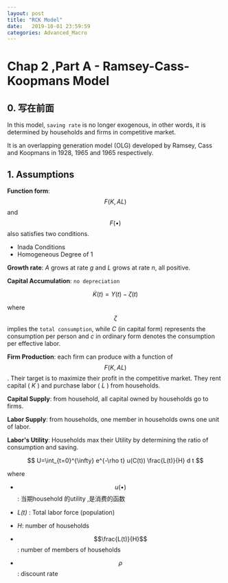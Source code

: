 ```yaml
---
layout: post
title: "RCK Model"
date:   2019-10-01 23:59:59
categories: Advanced_Macro
---
```


# Chap 2 ,Part A - Ramsey-Cass-Koopmans Model 

## 0. 写在前面

In this model, `saving rate` is no longer exogenous, in other words, it is determined by households and firms in competitive market.



It is an overlapping generation model (OLG) developed by Ramsey, Cass and Koopmans in 1928, 1965 and 1965 respectively.



## 1. Assumptions

**Function form**: $$F(K,AL)$$ and $$F(\bullet)$$ also satisfies two conditions.

- Inada Conditions
- Homogeneous Degree of 1



**Growth rate**: *A* grows at rate *g* and *L* grows at rate *n*, all positive.



**Capital Accumulation**: `no depreciation`

$$
\dot{K}(t)=Y(t)-\zeta(t)
$$

where $$\zeta$$ implies the `total consumption`, while *C* (in capital form) represents the consumption per person and *c* in ordinary form denotes the consumption per effective labor.



**Firm Production**: each firm can produce with a function of $$F(K,AL)$$. Their target is to maximize their profit in the competitive market. They rent capital ( *K* ) and purchase labor ( *L* ) from households.



**Capital Supply**: from household, all capital owned by households go to firms.



**Labor Supply**: from households, one member in households owns one unit of labor. 



**Labor's Utility**: Households max their Utility by determining the ratio of consumption and saving.

$$
U=\int_{t=0}^{\infty} e^{-\rho t} u(C(t)) \frac{L(t)}{H} d t
$$

where 

- $$u(\bullet)$$: 当期household 的utility ,是消费的函数

- *L(t)* : Total labor force (population)

- *H*: number of households

- $$\frac{L(t)}{H}$$: number of members of households

- $$\rho$$ : discount rate







